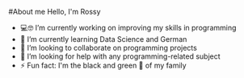 #About me
Hello, I'm Rossy
- 💻🤓 I’m currently working on improving my skills in programming
- 🌱 I’m currently learning Data Science and German
- 👯 I’m looking to collaborate on programming projects
- 🤔 I’m looking for help with any programming-related subject
- ⚡ Fun fact: I'm the black and green 🐑 of my family

